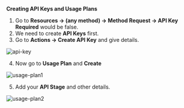 **Creating API Keys and Usage Plans**

1. Go to **Resources -> (any method) -> Method Request -> API Key Required** would be false.
2. We need to create **API Keys** first.
3. Go to **Actions -> Create API Key** and give details.

![api-key](https://user-images.githubusercontent.com/26769575/98252095-8ebdda00-1f9f-11eb-88c8-31c3bb9b6669.JPG)

4. Now go to **Usage Plan** and **Create**

![usage-plan1](https://user-images.githubusercontent.com/26769575/98252468-fe33c980-1f9f-11eb-81be-f1ce941325f8.JPG)

5. Add your **API Stage** and other details.

![usage-plan2](https://user-images.githubusercontent.com/26769575/98252774-5074ea80-1fa0-11eb-8aae-3b5953683b26.JPG)

